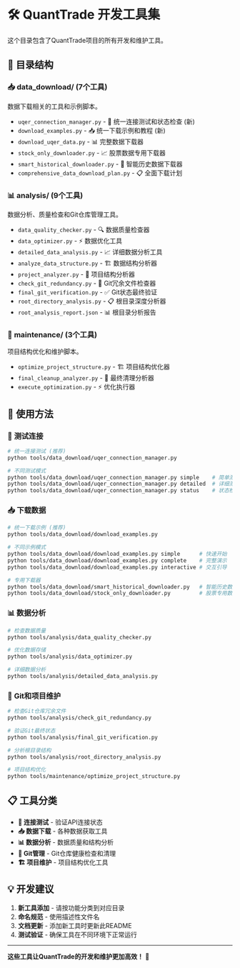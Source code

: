 # 🛠️ QuantTrade 开发工具集

这个目录包含了QuantTrade项目的所有开发和维护工具。

## 📁 目录结构

### 📥 **data_download/** (7个工具)
数据下载相关的工具和示例脚本。

- `uqer_connection_manager.py` - 🔌 统一连接测试和状态检查 (新)
- `download_examples.py` - 📥 统一下载示例和教程 (新)
- `download_uqer_data.py` - 📊 完整数据下载器
- `stock_only_downloader.py` - 📈 股票数据专用下载器
- `smart_historical_downloader.py` - 🧠 智能历史数据下载器
- `comprehensive_data_download_plan.py` - 📋 全面下载计划

### 📊 **analysis/** (9个工具)  
数据分析、质量检查和Git仓库管理工具。

- `data_quality_checker.py` - 🔍 数据质量检查器
- `data_optimizer.py` - ⚡ 数据优化工具
- `detailed_data_analysis.py` - 📈 详细数据分析工具
- `analyze_data_structure.py` - 🏗️ 数据结构分析器
- `project_analyzer.py` - 🎯 项目结构分析器
- `check_git_redundancy.py` - 🔧 Git冗余文件检查器
- `final_git_verification.py` - ✅ Git状态最终验证
- `root_directory_analysis.py` - 📋 根目录深度分析器
- `root_analysis_report.json` - 📊 根目录分析报告

### 🔧 **maintenance/** (3个工具)
项目结构优化和维护脚本。

- `optimize_project_structure.py` - 🏗️ 项目结构优化器
- `final_cleanup_analyzer.py` - 🧹 最终清理分析器  
- `execute_optimization.py` - ⚡ 优化执行器

## 🚀 使用方法

### 🔌 **测试连接**
```bash
# 统一连接测试 (推荐)
python tools/data_download/uqer_connection_manager.py

# 不同测试模式
python tools/data_download/uqer_connection_manager.py simple    # 简单测试
python tools/data_download/uqer_connection_manager.py detailed  # 详细测试
python tools/data_download/uqer_connection_manager.py status    # 状态检查
```

### 📥 **下载数据**
```bash
# 统一下载示例 (推荐)
python tools/data_download/download_examples.py

# 不同示例模式
python tools/data_download/download_examples.py simple      # 快速开始
python tools/data_download/download_examples.py complete    # 完整演示
python tools/data_download/download_examples.py interactive # 交互引导

# 专用下载器
python tools/data_download/smart_historical_downloader.py   # 智能历史数据
python tools/data_download/stock_only_downloader.py         # 股票专用数据
```

### 📊 **数据分析**
```bash
# 检查数据质量
python tools/analysis/data_quality_checker.py

# 优化数据存储
python tools/analysis/data_optimizer.py

# 详细数据分析
python tools/analysis/detailed_data_analysis.py
```

### 🔧 **Git和项目维护**
```bash
# 检查Git仓库冗余文件
python tools/analysis/check_git_redundancy.py

# 验证Git最终状态
python tools/analysis/final_git_verification.py

# 分析根目录结构
python tools/analysis/root_directory_analysis.py

# 项目结构优化
python tools/maintenance/optimize_project_structure.py
```

## 📋 **工具分类**

- **🔌 连接测试** - 验证API连接状态
- **📥 数据下载** - 各种数据获取工具
- **📊 数据分析** - 数据质量和结构分析  
- **🔧 Git管理** - Git仓库健康检查和清理
- **🏗️ 项目维护** - 项目结构优化工具

## 💡 **开发建议**

1. **新工具添加** - 请按功能分类到对应目录
2. **命名规范** - 使用描述性文件名
3. **文档更新** - 添加新工具时更新此README
4. **测试验证** - 确保工具在不同环境下正常运行

---
**这些工具让QuantTrade的开发和维护更加高效！** 🚀